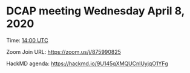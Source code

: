 # DCAP meeting Wednesday April 8, 2020 

Time: [14:00 UTC](https://www.timeanddate.com/worldclock/fixedtime.html?msg=DCAP+April+8&iso=20200408T14&p1=1440&ah=1&am=30) 

Zoom Join URL: https://zoom.us/j/875990825 

HackMD agenda: https://hackmd.io/9U145qXMQUCnlUyjqO1YFg
